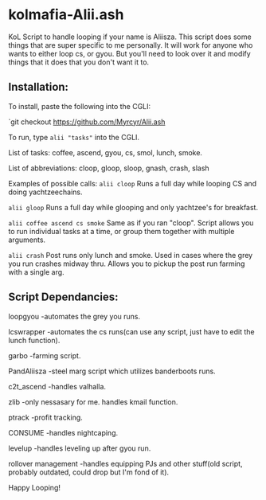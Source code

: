 # kolmafia-Alii.ash

KoL Script to handle looping if your name is Aliisza. This script does some things that are super specific to me personally. It will work for anyone who wants to either loop cs, or gyou. 
But you'll need to look over it and modify things that it does that you don't want it to.

## Installation:

To install, paste the following into the CGLI:

`git checkout https://github.com/Myrcyr/Alii.ash

To run, type `alii "tasks"` into the CGLI. 

List of tasks:
coffee, ascend, gyou, cs, smol, lunch, smoke.

List of abbreviations:
cloop, gloop, sloop, gnash, crash, slash

Examples of possible calls:
`alii cloop` Runs a full day while looping CS and doing yachtzeechains.

`alii gloop` Runs a full day while glooping and only yachtzee's for breakfast.

`alii coffee ascend cs smoke` Same as if you ran "cloop". Script allows you to run individual tasks at a time, or group them together with multiple arguments.

`alii crash` Post runs only lunch and smoke. Used in cases where the grey you run crashes midway thru. Allows you to pickup the post run farming with a single arg.


## Script Dependancies:
loopgyou		-automates the grey you runs.

lcswrapper		-automates the cs runs(can use any script, just have to edit the lunch function).

garbo			-farming script.

PandAliisza 		-steel marg script which utilizes banderboots runs.

c2t_ascend 		-handles valhalla.

zlib			-only nessasary for me. handles kmail function.

ptrack			-profit tracking.

CONSUME			-handles nightcaping.

levelup			-handles leveling up after gyou run.

rollover management	-handles equipping PJs and other stuff(old script, probably outdated, could drop but I'm fond of it).


Happy Looping!
